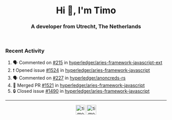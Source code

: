 <h1 align="center">Hi 👋, I'm Timo</h1>
<h3 align="center">A developer from Utrecht, The Netherlands</h3>
<br/>
<!-- https://github.com/rahuldkjain/github-profile-readme-generator --!>

<!--  <p align="left"><img src="https://github-readme-stats.vercel.app/api?username=timoglastra&show_icons=true&count_private=true&" alt="timoglastra" /></p> --!>

<!--
Github language stats
<p align="left"><img src="https://github-readme-stats.vercel.app/api/top-langs/?username=timoglastra&layout=compact" alt="timoglastra" /><p>
-->

<!-- Codestats language stats -->
<!-- <p align="left"><img src="https://codestats-readme.vercel.app/api/top-langs/?username=timoglastra&layout=compact&language_count=12" alt="timoglastra" /><p>    --!>
  
<h3>Recent Activity</h3>

<!--START_SECTION:activity-->
1. 🗣 Commented on [#215](https://github.com/hyperledger/aries-framework-javascript-ext/issues/215#issuecomment-1649506406) in [hyperledger/aries-framework-javascript-ext](https://github.com/hyperledger/aries-framework-javascript-ext)
2. ❗ Opened issue [#1524](https://github.com/hyperledger/aries-framework-javascript/issues/1524) in [hyperledger/aries-framework-javascript](https://github.com/hyperledger/aries-framework-javascript)
3. 🗣 Commented on [#227](https://github.com/hyperledger/anoncreds-rs/issues/227#issuecomment-1649450282) in [hyperledger/anoncreds-rs](https://github.com/hyperledger/anoncreds-rs)
4. 🎉 Merged PR [#1521](https://github.com/hyperledger/aries-framework-javascript/pull/1521) in [hyperledger/aries-framework-javascript](https://github.com/hyperledger/aries-framework-javascript)
5. 🔒 Closed issue [#1490](https://github.com/hyperledger/aries-framework-javascript/issues/1490) in [hyperledger/aries-framework-javascript](https://github.com/hyperledger/aries-framework-javascript)
<!--END_SECTION:activity-->

---

<p align="center">
<a href="https://twitter.com/timoglastra" target="blank"><img align="center" src="https://cdn.jsdelivr.net/npm/simple-icons@3.0.1/icons/twitter.svg" alt="timoglastra" height="30" width="30" /></a>
<a href="https://linkedin.com/in/timoglastra" target="blank"><img align="center" src="https://cdn.jsdelivr.net/npm/simple-icons@3.0.1/icons/linkedin.svg" alt="timoglastra" height="30" width="30" /></a>
</p>



